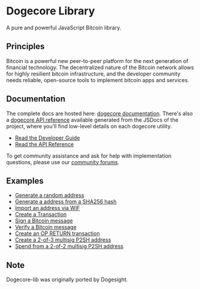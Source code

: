 Dogecore Library
=======

A pure and powerful JavaScript Bitcoin library.

## Principles

Bitcoin is a powerful new peer-to-peer platform for the next generation of financial technology. The decentralized nature of the Bitcoin network allows for highly resilient bitcoin infrastructure, and the developer community needs reliable, open-source tools to implement bitcoin apps and services.

## Documentation

The complete docs are hosted here: [dogecore documentation](http://dogecore.io/guide/). There's also a [dogecore API reference](http://dogecore.io/api/) available generated from the JSDocs of the project, where you'll find low-level details on each dogecore utility.

- [Read the Developer Guide](http://dogecore.io/guide/)
- [Read the API Reference](http://dogecore.io/api/)

To get community assistance and ask for help with implementation questions, please use our [community forums](https://forum.dogecore.io/).

## Examples

* [Generate a random address](https://github.com/bitpay/dogecore-lib/blob/master/docs/examples.md#generate-a-random-address)
* [Generate a address from a SHA256 hash](https://github.com/bitpay/dogecore-lib/blob/master/docs/examples.md#generate-a-address-from-a-sha256-hash)
* [Import an address via WIF](https://github.com/bitpay/dogecore-lib/blob/master/docs/examples.md#import-an-address-via-wif)
* [Create a Transaction](https://github.com/bitpay/dogecore-lib/blob/master/docs/examples.md#create-a-transaction)
* [Sign a Bitcoin message](https://github.com/bitpay/dogecore-lib/blob/master/docs/examples.md#sign-a-bitcoin-message)
* [Verify a Bitcoin message](https://github.com/bitpay/dogecore-lib/blob/master/docs/examples.md#verify-a-bitcoin-message)
* [Create an OP RETURN transaction](https://github.com/bitpay/dogecore-lib/blob/master/docs/examples.md#create-an-op-return-transaction)
* [Create a 2-of-3 multisig P2SH address](https://github.com/bitpay/dogecore-lib/blob/master/docs/examples.md#create-a-2-of-3-multisig-p2sh-address)
* [Spend from a 2-of-2 multisig P2SH address](https://github.com/bitpay/dogecore-lib/blob/master/docs/examples.md#spend-from-a-2-of-2-multisig-p2sh-address)

## Note

Dogecore-lib was originally ported by Dogesight.
